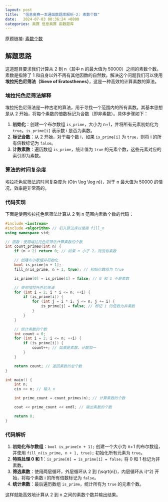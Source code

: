 ```yaml
---
layout: post
title:  "信息奥赛一本通函数题库解析-2: 素数个数"
date:   2024-07-03 00:36:24 +0800
categories: 奥赛 信息奥赛 函数题库
---
```


原题链接: [素数个数](http://ybt.ssoier.cn:8088/problem_show.php?pid=1151)

## 解题思路

这道题目要求我们计算从 2 到 n（其中 n 的最大值为 50000）之间的素数个数。素数是指除了 1 和自身以外不再有其他因数的自然数。解决这个问题我们可以使用 **埃拉托色尼筛法（Sieve of Eratosthenes）**，这是一种高效的计算素数的算法。

### 埃拉托色尼筛法解释

埃拉托色尼筛法是一种古老的算法，用于寻找一个范围内的所有素数。其基本思想是从 2 开始，将每个素数的倍数标记为合数（即非素数）。具体步骤如下：

1. **初始化**：创建一个布尔数组 `is_prime`，大小为 n+1，并将所有元素初始化为 `true`。`is_prime[i]` 表示数 i 是否为素数。
2. **标记合数**：从 2 开始，对于每个数 i，如果 `is_prime[i]` 为 `true`，则将 i 的所有倍数标记为 `false`。
3. **计数素数**：遍历数组 `is_prime`，统计值为 `true` 的元素个数，这些元素对应的索引即为素数。

### 算法的时间复杂度

埃拉托色尼筛法的时间复杂度为 \(O(n \log \log n)\)，对于 n 最大值为 50000 的情况，效率是非常高的。

### 代码实现

下面是使用埃拉托色尼筛法计算从 2 到 n 范围内素数个数的代码：

```cpp
#include <iostream>
#include <algorithm> // 引入算法库以使用 fill_n
using namespace std;

// 函数：使用埃拉托色尼筛法计算素数的个数
int count_primes(int n) {
    if (n < 2) return 0; // 如果 n 小于 2，则没有素数

    // 创建布尔数组并初始化
    bool is_prime[n + 1];
    fill_n(is_prime, n + 1, true); // 初始化数组为 true

    is_prime[0] = is_prime[1] = false; // 0 和 1 不是素数

    // 使用埃拉托色尼筛法
    for (int i = 2; i * i <= n; ++i) {
        if (is_prime[i]) {
            for (int j = i * i; j <= n; j += i) {
                is_prime[j] = false; // 标记 i 的倍数为非素数
            }
        }
    }

    // 统计素数的个数
    int count = 0;
    for (int i = 2; i <= n; ++i) {
        if (is_prime[i]) {
            count++; // 如果是素数，计数加一
        }
    }

    return count; // 返回素数的总个数
}

int main() {
    int n;
    cin >> n; // 输入 n

    int prime_count = count_primes(n); // 计算素数的个数

    cout << prime_count << endl; // 输出素数的个数

    return 0;
}
```

### 代码解析

1. **初始化布尔数组**：`bool is_prime[n + 1];` 创建一个大小为 n+1 的布尔数组，并使用 `fill_n(is_prime, n + 1, true);` 初始化所有元素为 `true`。
2. **特殊处理 0 和 1**：`is_prime[0] = is_prime[1] = false;` 将 0 和 1 标记为非素数。
3. **筛选素数**：使用两层循环，外层循环从 2 到 \(\sqrt{n}\)，内层循环从 i\(^2\) 开始，将每个素数 i 的所有倍数标记为 `false`。
4. **统计素数**：最后遍历数组 `is_prime`，统计所有为 `true` 的元素个数。

这样就能高效地计算从 2 到 n 之间的素数个数并输出结果。
